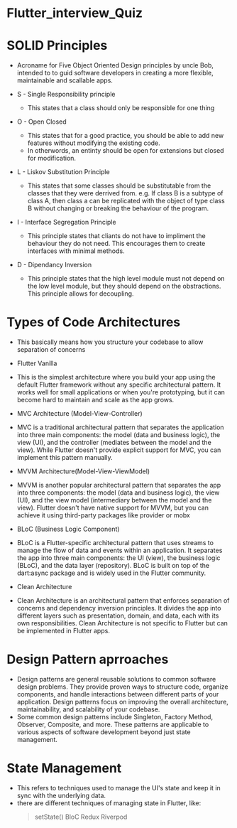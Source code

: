 # Flutter_interview_Quiz
# SOLID Principles
- Acroname for Five Object Oriented Design principles by uncle Bob, intended to to guid software developers in creating a more flexible, maintainable and scallable apps. 

* S - Single Responsibility principle
    - This states that a class should only be responsible for one thing

* O - Open Closed
    - This states that for a good practice, you should be able to add new features without modifying the existing code.
    - In otherwords, an entinty should be open for extensions but closed for modification.

* L - Liskov Substitution Principle
    - This states that some classes should be substitutable from the classes that they were derrived from. e.g. If class B is a subtype of class A, then class a can be replicated with the object of type class B without changing or breaking the behaviour of the program.

* I - Interface Segregation Principle
    - This principle states that cliants do not have to impliment the behaviour they do not need. This encourages them to create interfaces with minimal methods.

* D - Dipendancy Inversion 
    - This principle states that the high level module must not depend on the low level module, but they should depend on the obstractions. This principle allows for decoupling.


# Types of Code Architectures 
- This basically means how you structure your codebase to allow separation of concerns

* Flutter Vanilla
- This is the simplest architecture where you build your app using the default Flutter framework without any specific architectural pattern. It works well for small applications or when you're prototyping, but it can become hard to maintain and scale as the app grows.

* MVC Architecture (Model-View-Controller)
-  MVC is a traditional architectural pattern that separates the application into three main components: the model (data and business logic), the view (UI), and the controller (mediates between the model and the view). While Flutter doesn't provide explicit support for MVC, you can implement this pattern manually.

* MVVM Architecture(Model-View-ViewModel)
- MVVM is another popular architectural pattern that separates the app into three components: the model (data and business logic), the view (UI), and the view model (intermediary between the model and the view). Flutter doesn't have native support for MVVM, but you can achieve it using third-party packages like provider or mobx

* BLoC (Business Logic Component)
-  BLoC is a Flutter-specific architectural pattern that uses streams to manage the flow of data and events within an application. It separates the app into three main components: the UI (view), the business logic (BLoC), and the data layer (repository). BLoC is built on top of the dart:async package and is widely used in the Flutter community.

* Clean Architecture
- Clean Architecture is an architectural pattern that enforces separation of concerns and dependency inversion principles. It divides the app into different layers such as presentation, domain, and data, each with its own responsibilities. Clean Architecture is not specific to Flutter but can be implemented in Flutter apps.


# 

# Design Pattern aprroaches 
- Design patterns are general reusable solutions to common software design problems. They provide proven ways to structure code, organize components, and handle interactions between different parts of your application. Design patterns focus on improving the overall architecture, maintainability, and scalability of your codebase. 
- Some common design patterns include Singleton, Factory Method, Observer, Composite, and more. These patterns are applicable to various aspects of software development beyond just state management.

#

# State Management 
- This refers to techniques used to manage the UI's state and keep it in sync with the underlying data.
- there are different techniques of managing state in Flutter, like:
    > setState()
    > BloC 
    > Redux
    > Riverpod

#

#
